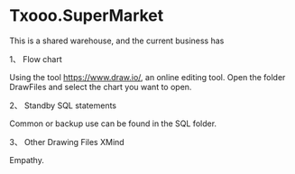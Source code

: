 # Txooo.SuperMarket

This is a shared warehouse, and the current business has

1、 Flow chart

Using the tool https://www.draw.io/, an online editing tool.
Open the folder DrawFiles and select the chart you want to open.

2、 Standby SQL statements

Common or backup use can be found in the SQL folder.

3、 Other Drawing Files XMind

Empathy.
